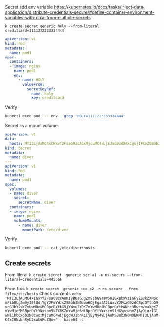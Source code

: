 Secret add env variable
https://kubernetes.io/docs/tasks/inject-data-application/distribute-credentials-secure/#define-container-environment-variables-with-data-from-multiple-secrets

`k create secret generic holy --from-literal creditcard=1111222233334444`

```yaml
apiVersion: v1
kind: Pod
metadata:
  name: pod1
spec:  
  containers:
  - image: nginx
    name: pod1
    env:
      - name: HOLY
        valueFrom:
          secretKeyRef:
            name: holy
            key: creditcard
```
Verify
```bash
kubectl exec pod1 -- env | grep "HOLY=1111222233334444"
```

Secret as a mount volume
```yaml
apiVersion: v1
data:
  hosts: MTI3LjAuMC4xCWxvY2FsaG9zdAoxMjcuMC4xLjEJaG9zdDAxCgojIFRoZSBmb2xsb3dpbmcgbGluZXMgYXJlIGRlc2lyYWJsZSBmb3IgSVB2NiBjYXBhYmxlIGhvc3RzCjo6MSAgICAgbG9jYWxob3N0IGlwNi1sb2NhbGhvc3QgaXA2LWxvb3BiYWNrCmZmMDI6OjEgaXA2LWFsbG5vZGVzCmZmMDI6OjIgaXA2LWFsbHJvdXRlcnMKMTI3LjAuMC4xIGhvc3QwMQoxMjcuMC4wLjEgaG9zdDAxCjEyNy4wLjAuMSBob3N0MDEKMTI3LjAuMC4xIGNvbnRyb2xwbGFuZQoxNzIuMTcuMC4zNSBub2RlMDEKMTcyLjE3LjAuMjMgY29udHJvbHBsYW5lCg==
kind: Secret
metadata:
  name: diver
---
apiVersion: v1
kind: Pod
metadata:
  name: pod1
spec:
  volumes:
  - name: diver
    secret:
      secretName: diver
  containers:
  - image: nginx
    name: pod1
    volumeMounts:
      - name: diver
        mountPath: /etc/diver
```
Verify
```bash
kubectl exec pod1 -- cat /etc/diver/hosts
```

## Create secrets

From literal
`k create secret  generic sec-a1 -n ns-secure --from-literal=credentials=445566`

From files
`k create secret  generic sec-a2 -n ns-secure --from-file=/etc/hosts`
Check contents
`echo 'MTI3LjAuMC4xIGxvY2FsaG9zdAoKIyBUaGUgZm9sbG93aW5nIGxpbmVzIGFyZSBkZXNpcmFibGUgZm9yIElQdjYgY2FwYWJsZSBob3N0cwo6OjEgaXA2LWxvY2FsaG9zdCBpcDYtbG9vcGJhY2sKZmUwMDo6MCBpcDYtbG9jYWxuZXQKZmYwMDo6MCBpcDYtbWNhc3RwcmVmaXgKZmYwMjo6MSBpcDYtYWxsbm9kZXMKZmYwMjo6MiBpcDYtYWxscm91dGVycwpmZjAyOjozIGlwNi1hbGxob3N0cwoxMjcuMC4wLjEgdWJ1bnR1CjEyNy4wLjAuMSBob3N0MDEKMTI3LjAuMC4xIGNvbnRyb2xwbGFuZQo=' | base64 -d`
